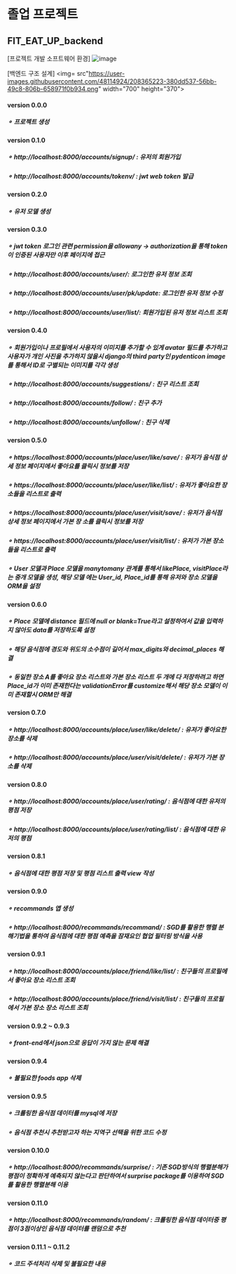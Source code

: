 # 졸업 프로젝트
## FIT_EAT_UP_backend

[프로젝트 개발 소프트웨어 환경]
![image](https://user-images.githubusercontent.com/48114924/208365430-54c5fac7-bb34-4653-b2f3-20606c943b41.png)

[백엔드 구조 설계]
<img= src"https://user-images.githubusercontent.com/48114924/208365223-380dd537-56bb-49c8-806b-658971f0b934.png" width="700" height="370">

#### version 0.0.0
  ##### ⚬ 프로젝트 생성
  
#### version 0.1.0
  ##### ⚬ http://localhost:8000/accounts/signup/ : 유저의 회원가입
  ##### ⚬ http://localhost:8000/accounts/tokenv/ : jwt web token 발급

#### version 0.2.0
  ##### ⚬ 유저 모델 생성

#### version 0.3.0
  ##### ⚬ jwt token 로그인 관련 permission을 allowany -> authorization을 통해 token이 인증된 사용자만 이후 페이지에 접근
  ##### ⚬ http://localhost:8000/accounts/user/: 로그인한 유저 정보 조회
  ##### ⚬ http://localhost:8000/accounts/user/pk/update: 로그인한 유저 정보 수정
  ##### ⚬ http://localhost:8000/accounts/user/list/: 회원가입된 유저 정보 리스트 조회

#### version 0.4.0
  ##### ⚬ 회원가입이나 프로필에서 사용자의 이미지를 추가할 수 있게 avatar 필드를 추가하고 사용자가 개인 사진을 추가하지 않을시             django의 third party인 pydenticon image를 통해서 ID로 구별되는 이미지를 각각 생성
  ##### ⚬ http://localhost:8000/accounts/suggestions/ : 친구 리스트 조회
  ##### ⚬ http://localhost:8000/accounts/follow/ : 친구 추가
  ##### ⚬ http://localhost:8000/accounts/unfollow/ : 친구 삭제
  
#### version 0.5.0
  ##### ⚬ https://localhost:8000/accounts/place/user/like/save/ : 유저가 음식점 상세 정보 페이지에서 좋아요를           클릭시 정보를 저장
  ##### ⚬ https://localhost:8000/accounts/place/user/like/list/ : 유저가 좋아요한 장소들을 리스트로 출력
  ##### ⚬ https://localhost:8000/accounts/place/user/visit/save/ : 유저가 음식점 상세 정보 페이지에서 가본 장           소를 클릭시 정보를 저장
  ##### ⚬ https://localhost:8000/accounts/place/user/visit/list/ : 유저가 가본 장소들을 리스트로 출력
  ##### ⚬ User 모델과 Place 모델을 manytomany 관계를 통해서 likePlace, visitPlace라는 중개 모델을 생성, 해당 모델           에는 User_id, Place_id를 통해 유저와 장소 모델을 ORM을 설정

#### version 0.6.0
  ##### ⚬ Place 모델에 distance 필드에 null or blank=True라고 설정하여서 값을 입력하지 않아도 data를 저장하도록 설정
  ##### ⚬ 해당 음식점에 경도와 위도의 소수점이 길어서 max_digits와 decimal_places 해결
  ##### ⚬ 동일한 장소 A를 좋아요 장소 리스트와 가본 장소 리스트 두 개에 다 저장하려고 하면 Place_id가 이미 존재한다는                 validationError를 customize해서 해당 장소 모델이 이미 존재할시 ORM만  해결

#### version 0.7.0
  ##### ⚬ http://localhost:8000/accounts/place/user/like/delete/ : 유저가 좋아요한 장소를 삭제
  ##### ⚬ http://localhost:8000/accounts/place/user/visit/delete/ : 유저가 가본 장소를 삭제

#### version 0.8.0
  ##### ⚬ http://localhost:8000/accounts/place/user/rating/ : 음식점에 대한 유저의 평점 저장
  ##### ⚬ http://localhost:8000/accounts/place/user/rating/list/ : 음식점에 대한 유저의 평점

#### version 0.8.1
  ##### ⚬ 음식점에 대한 평점 저장 및 평점 리스트 출력 view 작성

#### version 0.9.0
  ##### ⚬ recommands 앱 생성
  ##### ⚬ http://localhost:8000/recommands/recommand/ : SGD를 활용한 행렬 분해기법을 통하여 음식점에 대한 평점 예측을 잠재요인 협업 필터링 방식을 사용
  
#### version 0.9.1
  ##### ⚬ http://localhost:8000/accounts/place/friend/like/list/ : 친구들의 프로필에서 좋아요 장소 리스트 조회
  ##### ⚬ http://localhost:8000/accounts/place/friend/visit/list/ : 친구들의 프로필에서 가본 장소 장소 리스트 조회
  
#### version 0.9.2 ~ 0.9.3
  ##### ⚬ front-end에서 json으로 응답이 가지 않는 문제 해결

#### version 0.9.4
  ##### ⚬ 불필요한 foods app 삭제
  
#### version 0.9.5
  ##### ⚬ 크롤링한 음식점 데이터를 mysql에 저장
  ##### ⚬ 음식점 추천시 추천받고자 하는 지역구 선택을 위한 코드 수정
 
#### version 0.10.0
  ##### ⚬ http://localhost:8000/recommands/surprise/ : 기존 SGD방식의 행렬분해가 평점이 정확하게 예측되지 않는다고 판단하여서 surprise package를 이용하여 SGD를 활용한 행렬분해 이용
  
#### version 0.11.0
  ##### ⚬ http://localhost:8000/recommands/random/ : 크롤링한 음식점 데이터중 평점이 3점이상인 음식점 데이터를 랜덤으로 추천

#### version 0.11.1 ~ 0.11.2
  ##### ⚬ 코드 주석처리 삭제 및 불필요한 내용 


  

